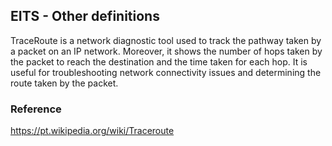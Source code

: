## EITS - Other definitions

TraceRoute is a network diagnostic tool used to track the pathway taken by
a packet on an IP network. Moreover, it shows the number of hops taken by the packet
to reach the destination and the time taken for each hop. It is useful for troubleshooting
network connectivity issues and determining the route taken by the packet.<br>

### Reference
https://pt.wikipedia.org/wiki/Traceroute
